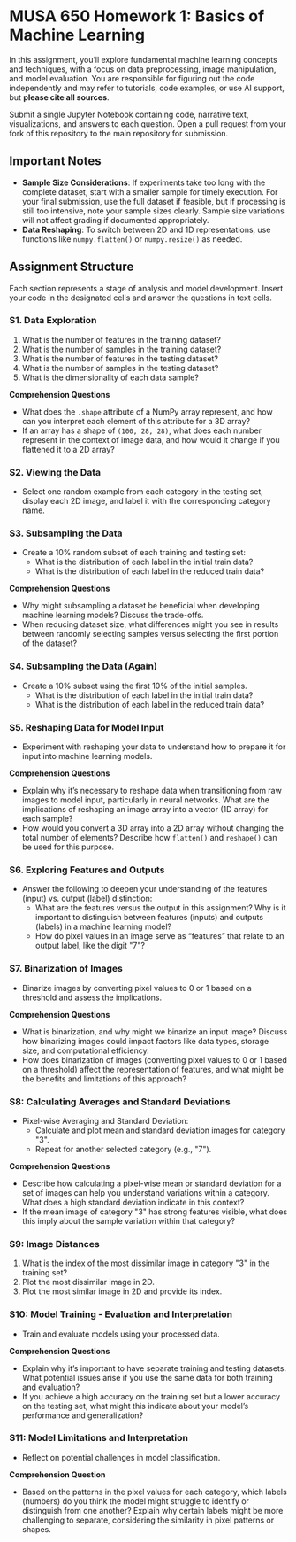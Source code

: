 # MUSA 650 Homework 1: Basics of Machine Learning

In this assignment, you’ll explore fundamental machine learning concepts and techniques, with a focus on data preprocessing, image manipulation, and model evaluation. You are responsible for figuring out the code independently and may refer to tutorials, code examples, or use AI support, but **please cite all sources**.

Submit a single Jupyter Notebook containing code, narrative text, visualizations, and answers to each question. Open a pull request from your fork of this repository to the main repository for submission.

## Important Notes

- **Sample Size Considerations**: If experiments take too long with the complete dataset, start with a smaller sample for timely execution. For your final submission, use the full dataset if feasible, but if processing is still too intensive, note your sample sizes clearly. Sample size variations will not affect grading if documented appropriately.
- **Data Reshaping**: To switch between 2D and 1D representations, use functions like `numpy.flatten()` or `numpy.resize()` as needed.

## Assignment Structure

Each section represents a stage of analysis and model development. Insert your code in the designated cells and answer the questions in text cells.

### S1. Data Exploration

1. What is the number of features in the training dataset?
2. What is the number of samples in the training dataset?
3. What is the number of features in the testing dataset?
4. What is the number of samples in the testing dataset?
5. What is the dimensionality of each data sample?

**Comprehension Questions**

- What does the `.shape` attribute of a NumPy array represent, and how can you interpret each element of this attribute for a 3D array?
- If an array has a shape of `(100, 28, 28)`, what does each number represent in the context of image data, and how would it change if you flattened it to a 2D array?

### S2. Viewing the Data

- Select one random example from each category in the testing set, display each 2D image, and label it with the corresponding category name.

### S3. Subsampling the Data

- Create a 10% random subset of each training and testing set:
  - What is the distribution of each label in the initial train data?
  - What is the distribution of each label in the reduced train data?

**Comprehension Questions**

- Why might subsampling a dataset be beneficial when developing machine learning models? Discuss the trade-offs.
- When reducing dataset size, what differences might you see in results between randomly selecting samples versus selecting the first portion of the dataset?

### S4. Subsampling the Data (Again)

- Create a 10% subset using the first 10% of the initial samples.
  - What is the distribution of each label in the initial train data?
  - What is the distribution of each label in the reduced train data?

### S5. Reshaping Data for Model Input

- Experiment with reshaping your data to understand how to prepare it for input into machine learning models.

**Comprehension Questions**

- Explain why it’s necessary to reshape data when transitioning from raw images to model input, particularly in neural networks. What are the implications of reshaping an image array into a vector (1D array) for each sample?
- How would you convert a 3D array into a 2D array without changing the total number of elements? Describe how `flatten()` and `reshape()` can be used for this purpose.

### S6. Exploring Features and Outputs

- Answer the following to deepen your understanding of the features (input) vs. output (label) distinction:
  - What are the features versus the output in this assignment? Why is it important to distinguish between features (inputs) and outputs (labels) in a machine learning model?
  - How do pixel values in an image serve as “features” that relate to an output label, like the digit "7"?

### S7. Binarization of Images

- Binarize images by converting pixel values to 0 or 1 based on a threshold and assess the implications.

**Comprehension Questions**

- What is binarization, and why might we binarize an input image? Discuss how binarizing images could impact factors like data types, storage size, and computational efficiency.
- How does binarization of images (converting pixel values to 0 or 1 based on a threshold) affect the representation of features, and what might be the benefits and limitations of this approach?

### S8: Calculating Averages and Standard Deviations

- Pixel-wise Averaging and Standard Deviation:
  - Calculate and plot mean and standard deviation images for category "3".
  - Repeat for another selected category (e.g., "7").

**Comprehension Questions**

- Describe how calculating a pixel-wise mean or standard deviation for a set of images can help you understand variations within a category. What does a high standard deviation indicate in this context?
- If the mean image of category "3" has strong features visible, what does this imply about the sample variation within that category?

### S9: Image Distances

1. What is the index of the most dissimilar image in category "3" in the training set?
2. Plot the most dissimilar image in 2D.
3. Plot the most similar image in 2D and provide its index.

### S10: Model Training - Evaluation and Interpretation

- Train and evaluate models using your processed data.

**Comprehension Questions**

- Explain why it’s important to have separate training and testing datasets. What potential issues arise if you use the same data for both training and evaluation?
- If you achieve a high accuracy on the training set but a lower accuracy on the testing set, what might this indicate about your model’s performance and generalization?

### S11: Model Limitations and Interpretation

- Reflect on potential challenges in model classification.

**Comprehension Question**

- Based on the patterns in the pixel values for each category, which labels (numbers) do you think the model might struggle to identify or distinguish from one another? Explain why certain labels might be more challenging to separate, considering the similarity in pixel patterns or shapes.
